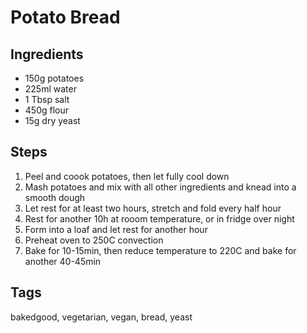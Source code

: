 # Potato Bread

## Ingredients

* 150g potatoes
* 225ml water
* 1 Tbsp salt 
* 450g flour
* 15g dry yeast 

## Steps

1. Peel and coook potatoes, then let fully cool down
2. Mash potatoes and mix with all other ingredients and knead into a smooth dough
3. Let rest for at least two hours, stretch and fold every half hour 
4. Rest for another 10h at rooom temperature, or in fridge over night 
5. Form into a loaf and let rest for another hour 
6. Preheat oven to 250C convection
7. Bake for 10-15min, then reduce temperature to 220C and bake for another 40-45min

## Tags
bakedgood, vegetarian, vegan, bread, yeast

